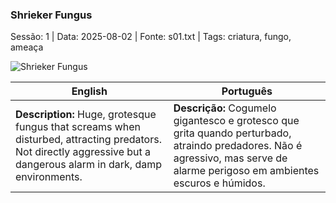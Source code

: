 ### Shrieker Fungus

Sessão: 1 | Data: 2025-08-02 | Fonte: s01.txt | Tags: criatura, fungo, ameaça

![Shrieker Fungus](monster_blank.png)

| English | Português |
|---------|-----------|
| **Description:** Huge, grotesque fungus that screams when disturbed, attracting predators. Not directly aggressive but a dangerous alarm in dark, damp environments. | **Descrição:** Cogumelo gigantesco e grotesco que grita quando perturbado, atraindo predadores. Não é agressivo, mas serve de alarme perigoso em ambientes escuros e húmidos. |


















